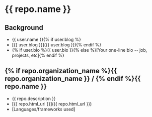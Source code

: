 # {{ repo.name }}

## Background
 
 * {{ user.name }}{% if user.blog %}
 * [{{ user.blog }}]({{ user.blog }}){% endif %}
 * {% if user.bio %}{{ user.bio }}{% else %}[Your one-line bio -- job, projects, etc]{% endif %}
 
## {% if repo.organization_name %}{{ repo.organization_name }} / {% endif %}{{ repo.name }}

 * {{ repo.description }}
 * [{{ repo.html_url }}]({{ repo.html_url }})
 * [Languages/frameworks used]
